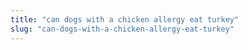 ```yaml
---
title: "can dogs with a chicken allergy eat turkey"
slug: "can-dogs-with-a-chicken-allergy-eat-turkey"
---
```


